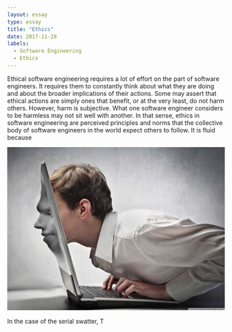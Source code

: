 ```yaml
---
layout: essay
type: essay
title: "Ethics"
date: 2017-11-28
labels:
  - Software Engineering
  - Ethics
---
```


Ethical software engineering requires a lot of effort on the part of software engineers. It requires them to constantly think about what they are doing and about the broader implications of their actions. Some may assert that ethical actions are simply ones that benefit, or at the very least, do not harm others. However, harm is subjective. What one software engineer considers to be harmless may not sit well with another. In that sense, ethics in software engineering are perceived principles and norms that the collective body of software engineers in the world expect others to follow. It is fluid because 

<img class="ui right floated medium image" src="../images/online.jpeg">

In the case of the serial swatter, T
